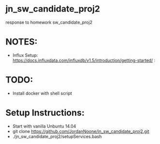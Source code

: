 # jn_sw_candidate_proj2
response to homework sw_candidate_proj2

# NOTES:
- Influx Setup: https://docs.influxdata.com/influxdb/v1.5/introduction/getting-started/
:

# TODO:
- Install docker with shell script

# Setup Instructions:
- Start with vanilla Unbuntu 14.04
- git clone https://github.com/JordanNoone/jn_sw_candidate_proj2.git
- ./jn_sw_candidate_proj2/setupServices.bash

